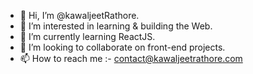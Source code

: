 - 👋 Hi, I’m @kawaljeetRathore.
- 👀 I’m interested in learning & building the Web.
- 🌱 I’m currently learning ReactJS.
- 💞️ I’m looking to collaborate on front-end projects.
- 📫 How to reach me :- contact@kawaljeetrathore.com

<!---
kawaljeet99/kawaljeet99 is a ✨ special ✨ repository because its `README.md` (this file) appears on your GitHub profile.
You can click the Preview link to take a look at your changes.
--->

